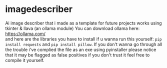 # imagedescriber
Ai image describer that i made as a template for future projects works using tkinter &amp; llava (an ollama module) 
You can download ollama here: https://ollama.com/  
and here are the libraries you have to install if u wanna run this yourself: ```pip install requests``` and ```pip install pillow```.
If you don't wanna go through all the trouble i've complied the file as an exe using pyinstaller please notice that it may be flagged as false positives if you don't trust it feel free to compile it yourself.
